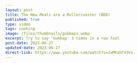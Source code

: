 ```yaml
---
layout: post
title: The New Meals are a Rollercoaster (BDO)
published: true
type: video
tags: cooking
image: /files/thumbnails/gukbaps.webp
excerpt: Try to say 'Gukbap' 3 times in a row fast
post-date: 2023-06-27
updated-date: 2023-06-27
direct-link: https://www.youtube.com/watch?v=JaMKahf43Vs
---
```

